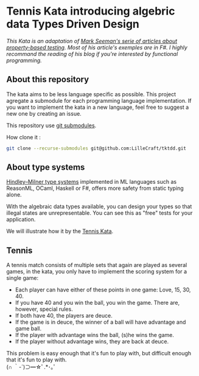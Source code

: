 # Tennis Kata introducing algebric data Types Driven Design

_This Kata is an adaptation of [Mark Seeman's serie of articles about property-based testing](http://blog.ploeh.dk/2016/02/10/types-properties-software/). Most of his article's exemples are in F#. I highly recommand the reading of his blog if you're interested by functional programming._

## About this repository

The kata aims to be less language specific as possible. This project agregate a submodule for each programming language implementation. If you want to implement the kata in a new language, feel free to suggest a new one by creating an issue.

This repository use [git submodules](https://git-scm.com/book/en/v2/Git-Tools-Submodules).

How clone it :

```bash
git clone --recurse-submodules git@github.com:LilleCraft/tktdd.git 
```

## About type systems

[Hindley–Milner type systems](https://en.wikipedia.org/wiki/Hindley%E2%80%93Milner_type_system) implemented in ML languages such as ReasonML, OCaml, Haskell or F#, offers more safety from static typing alone.

With the algebraic data types available, you can design your types so that illegal states are unrepresentable. You can see this as "free" tests for your application.

We will illustrate how it by the [Tennis Kata](http://codingdojo.org/kata/Tennis/).

## Tennis

A tennis match consists of multiple sets that again are played as several games, in the kata, you only have to implement the scoring system for a single game:

- Each player can have either of these points in one game: Love, 15, 30, 40.
- If you have 40 and you win the ball, you win the game. There are, however, special rules.
- If both have 40, the players are deuce.
- If the game is in deuce, the winner of a ball will have advantage and game ball.
- If the player with advantage wins the ball, (s)he wins the game.
- If the player without advantage wins, they are back at deuce.

This problem is easy enough that it's fun to play with, but difficult enough that it's fun to play with.
<br/>(∩ ｀-´)⊃━☆ﾟ.\*･｡ﾟ
